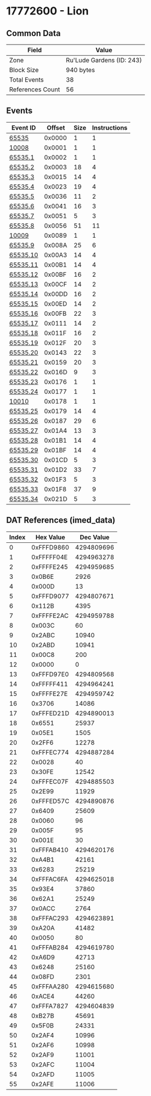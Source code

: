 # 17772600 - Lion

## Common Data

| Field            | Value                     |
|------------------|---------------------------|
| Zone             | Ru'Lude Gardens (ID: 243) |
| Block Size       | 940 bytes                 |
| Total Events     | 38                        |
| References Count | 56                        |

## Events

| Event ID                  | Offset   |   Size |   Instructions |
|---------------------------|----------|--------|----------------|
| [65535](./65535.md)       | 0x0000   |      1 |              1 |
| [10008](./10008.md)       | 0x0001   |      1 |              1 |
| [65535.1](./65535.1.md)   | 0x0002   |      1 |              1 |
| [65535.2](./65535.2.md)   | 0x0003   |     18 |              4 |
| [65535.3](./65535.3.md)   | 0x0015   |     14 |              4 |
| [65535.4](./65535.4.md)   | 0x0023   |     19 |              4 |
| [65535.5](./65535.5.md)   | 0x0036   |     11 |              2 |
| [65535.6](./65535.6.md)   | 0x0041   |     16 |              3 |
| [65535.7](./65535.7.md)   | 0x0051   |      5 |              3 |
| [65535.8](./65535.8.md)   | 0x0056   |     51 |             11 |
| [10009](./10009.md)       | 0x0089   |      1 |              1 |
| [65535.9](./65535.9.md)   | 0x008A   |     25 |              6 |
| [65535.10](./65535.10.md) | 0x00A3   |     14 |              4 |
| [65535.11](./65535.11.md) | 0x00B1   |     14 |              4 |
| [65535.12](./65535.12.md) | 0x00BF   |     16 |              2 |
| [65535.13](./65535.13.md) | 0x00CF   |     14 |              2 |
| [65535.14](./65535.14.md) | 0x00DD   |     16 |              2 |
| [65535.15](./65535.15.md) | 0x00ED   |     14 |              2 |
| [65535.16](./65535.16.md) | 0x00FB   |     22 |              3 |
| [65535.17](./65535.17.md) | 0x0111   |     14 |              2 |
| [65535.18](./65535.18.md) | 0x011F   |     16 |              2 |
| [65535.19](./65535.19.md) | 0x012F   |     20 |              3 |
| [65535.20](./65535.20.md) | 0x0143   |     22 |              3 |
| [65535.21](./65535.21.md) | 0x0159   |     20 |              3 |
| [65535.22](./65535.22.md) | 0x016D   |      9 |              3 |
| [65535.23](./65535.23.md) | 0x0176   |      1 |              1 |
| [65535.24](./65535.24.md) | 0x0177   |      1 |              1 |
| [10010](./10010.md)       | 0x0178   |      1 |              1 |
| [65535.25](./65535.25.md) | 0x0179   |     14 |              4 |
| [65535.26](./65535.26.md) | 0x0187   |     29 |              6 |
| [65535.27](./65535.27.md) | 0x01A4   |     13 |              3 |
| [65535.28](./65535.28.md) | 0x01B1   |     14 |              4 |
| [65535.29](./65535.29.md) | 0x01BF   |     14 |              4 |
| [65535.30](./65535.30.md) | 0x01CD   |      5 |              3 |
| [65535.31](./65535.31.md) | 0x01D2   |     33 |              7 |
| [65535.32](./65535.32.md) | 0x01F3   |      5 |              3 |
| [65535.33](./65535.33.md) | 0x01F8   |     37 |              9 |
| [65535.34](./65535.34.md) | 0x021D   |      5 |              3 |

## DAT References (imed_data)

|   Index | Hex Value   |   Dec Value |
|---------|-------------|-------------|
|       0 | 0xFFFD9860  |  4294809696 |
|       1 | 0xFFFFF04E  |  4294963278 |
|       2 | 0xFFFFE245  |  4294959685 |
|       3 | 0x0B6E      |        2926 |
|       4 | 0x000D      |          13 |
|       5 | 0xFFFD9077  |  4294807671 |
|       6 | 0x112B      |        4395 |
|       7 | 0xFFFFE2AC  |  4294959788 |
|       8 | 0x003C      |          60 |
|       9 | 0x2ABC      |       10940 |
|      10 | 0x2ABD      |       10941 |
|      11 | 0x00C8      |         200 |
|      12 | 0x0000      |           0 |
|      13 | 0xFFFD97E0  |  4294809568 |
|      14 | 0xFFFFF411  |  4294964241 |
|      15 | 0xFFFFE27E  |  4294959742 |
|      16 | 0x3706      |       14086 |
|      17 | 0xFFFED21D  |  4294890013 |
|      18 | 0x6551      |       25937 |
|      19 | 0x05E1      |        1505 |
|      20 | 0x2FF6      |       12278 |
|      21 | 0xFFFEC774  |  4294887284 |
|      22 | 0x0028      |          40 |
|      23 | 0x30FE      |       12542 |
|      24 | 0xFFFEC07F  |  4294885503 |
|      25 | 0x2E99      |       11929 |
|      26 | 0xFFFED57C  |  4294890876 |
|      27 | 0x6409      |       25609 |
|      28 | 0x0060      |          96 |
|      29 | 0x005F      |          95 |
|      30 | 0x001E      |          30 |
|      31 | 0xFFFAB410  |  4294620176 |
|      32 | 0xA4B1      |       42161 |
|      33 | 0x6283      |       25219 |
|      34 | 0xFFFAC6FA  |  4294625018 |
|      35 | 0x93E4      |       37860 |
|      36 | 0x62A1      |       25249 |
|      37 | 0x0ACC      |        2764 |
|      38 | 0xFFFAC293  |  4294623891 |
|      39 | 0xA20A      |       41482 |
|      40 | 0x0050      |          80 |
|      41 | 0xFFFAB284  |  4294619780 |
|      42 | 0xA6D9      |       42713 |
|      43 | 0x6248      |       25160 |
|      44 | 0x08FD      |        2301 |
|      45 | 0xFFFAA280  |  4294615680 |
|      46 | 0xACE4      |       44260 |
|      47 | 0xFFFA7827  |  4294604839 |
|      48 | 0xB27B      |       45691 |
|      49 | 0x5F0B      |       24331 |
|      50 | 0x2AF4      |       10996 |
|      51 | 0x2AF6      |       10998 |
|      52 | 0x2AF9      |       11001 |
|      53 | 0x2AFC      |       11004 |
|      54 | 0x2AFD      |       11005 |
|      55 | 0x2AFE      |       11006 |
